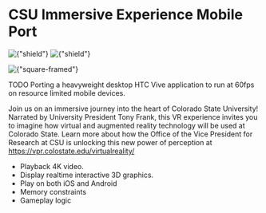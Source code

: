 # CSU Immersive Experience Mobile Port
![{"shield"}](https://img.shields.io/badge/Engine-Unity-red.svg)
![{"shield"}](https://img.shields.io/badge/Platform-Google%20Cardboard,%20iOS,%20Android-blue.svg)

![{"square-framed"}](/img/project/csu-mobile-space.gif)

TODO
Porting a heavyweight desktop HTC Vive application to run at 60fps on resource limited mobile devices.

Join us on an immersive journey into the heart of Colorado State University! Narrated by University President Tony Frank, this VR experience invites you to imagine how virtual and augmented reality technology will be used at Colorado State. Learn more about how the Office of the Vice President for Research at CSU is unlocking this new power of perception at https://vpr.colostate.edu/virtualreality/


- Playback 4K video.
- Display realtime interactive 3D graphics.
- Play on both iOS and Android
- Memory constraints
- Gameplay logic

[csuvr]:/projects/csu-mobile.html
[ios]:https://itunes.apple.com/us/app/csu-immersive-experience/id1202386168?mt=8
[android]:https://play.google.com/store/apps/details?id=com.bluepenguin.csu&hl=en
